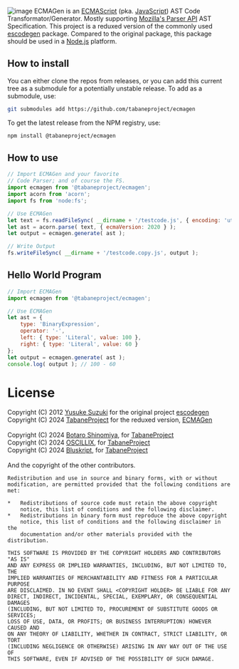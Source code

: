 ![image](https://github.com/tabaneproject/ecmagen/assets/157493292/9180a19d-7aa2-4715-9c40-4d73ffc3f8e0)
ECMAGen is an [ECMAScript](http://www.ecma-international.org/publications/standards/Ecma-262.htm) (pka. [JavaScript](http://en.wikipedia.org/wiki/JavaScript)) AST Code Transformator/Generator. Mostly supporting [Mozilla's Parser API](https://developer.mozilla.org/en/SpiderMonkey/Parser_API) AST Specification. This project is a reduxed version of the commonly used [escodegen](https://github.com/estools/escodegen) package. Compared to the original package, this package should be used in a [Node.js](https://en.wikipedia.org/wiki/Node.js) platform.
## How to install
You can either clone the repos from releases, or you can add this current tree as a submodule for a potentially unstable release. To add as a submodule, use:
```sh
git submodules add https://github.com/tabaneproject/ecmagen
```
To get the latest release from the NPM registry, use:
```sh
npm install @tabaneproject/ecmagen
```
## How to use
```js
// Import ECMAGen and your favorite
// Code Parser; and of course the FS.
import ecmagen from '@tabaneproject/ecmagen';
import acorn from 'acorn';
import fs from 'node:fs';

// Use ECMAGen
let text = fs.readFileSync( __dirname + '/testcode.js', { encoding: 'utf-8' } );
let ast = acorn.parse( text, { ecmaVersion: 2020 } );
let output = ecmagen.generate( ast );

// Write Output
fs.writeFileSync( __dirname + '/testcode.copy.js', output );
```
## Hello World Program
```js
// Import ECMAGen
import ecmagen from '@tabaneproject/ecmagen';

// Use ECMAGen
let ast = {
    type: 'BinaryExpression',
    operator: '-',
    left: { type: 'Literal', value: 100 },
    right: { type: 'Literal', value: 60 }
};
let output = ecmagen.generate( ast );
console.log( output ); // 100 - 60
```
# License
Copyright (C) 2012 [Yusuke Suzuki](https://github.com/Constellation) for the original project [escodegen](https://github.com/estools/escodegen) <br>
Copyright (C) 2024 [TabaneProject](https://github.com/tabaneproject) for the reduxed version, [ECMAGen](https://github.com/tabaneproject/ecmagen) <br>
<br>
Copyright (C) 2024 [Botaro Shinomiya](https://github.com/citrizon), for [TabaneProject](https://github.com/tabaneproject) <br>
Copyright (C) 2024 [OSCILLIX](https://github.com/Oscillix), for [TabaneProject](https://github.com/tabaneproject) <br>
Copyright (C) 2024 [Bluskript](https://github.com/Bluskript), for [TabaneProject](https://github.com/tabaneproject) <br>
<br>
And the copyright of the other contributors.

```
Redistribution and use in source and binary forms, with or without
modification, are permitted provided that the following conditions are met:

*   Redistributions of source code must retain the above copyright
    notice, this list of conditions and the following disclaimer.
*   Redistributions in binary form must reproduce the above copyright
    notice, this list of conditions and the following disclaimer in the
    documentation and/or other materials provided with the distribution.

THIS SOFTWARE IS PROVIDED BY THE COPYRIGHT HOLDERS AND CONTRIBUTORS "AS IS"
AND ANY EXPRESS OR IMPLIED WARRANTIES, INCLUDING, BUT NOT LIMITED TO, THE
IMPLIED WARRANTIES OF MERCHANTABILITY AND FITNESS FOR A PARTICULAR PURPOSE
ARE DISCLAIMED. IN NO EVENT SHALL <COPYRIGHT HOLDER> BE LIABLE FOR ANY
DIRECT, INDIRECT, INCIDENTAL, SPECIAL, EXEMPLARY, OR CONSEQUENTIAL DAMAGES
(INCLUDING, BUT NOT LIMITED TO, PROCUREMENT OF SUBSTITUTE GOODS OR SERVICES;
LOSS OF USE, DATA, OR PROFITS; OR BUSINESS INTERRUPTION) HOWEVER CAUSED AND
ON ANY THEORY OF LIABILITY, WHETHER IN CONTRACT, STRICT LIABILITY, OR TORT
(INCLUDING NEGLIGENCE OR OTHERWISE) ARISING IN ANY WAY OUT OF THE USE OF
THIS SOFTWARE, EVEN IF ADVISED OF THE POSSIBILITY OF SUCH DAMAGE. 
```
